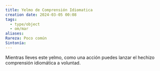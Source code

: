 ```yaml
---
title: Yelmo de Comprensión Idiomatica
creation date: 2024-03-05 00:08
tags:
  - type/object
  - om/mar
aliases: 
Rareza: Poco común
Sintonía:
---
```

Mientras lleves este yelmo, como una acción puedes lanzar el hechizo comprensión idiomática a voluntad.